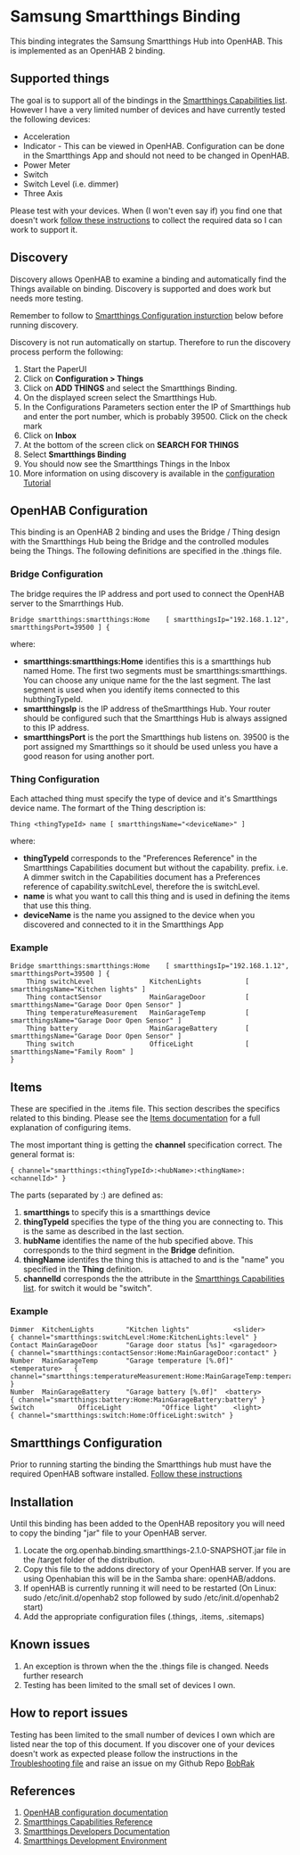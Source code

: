# Samsung Smartthings Binding

This binding integrates the Samsung Smartthings Hub into OpenHAB. This is implemented as an OpenHAB 2 binding.

## Supported things

The goal is to support all of the bindings in the [Smartthings Capabilities list](http://docs.smartthings.com/en/latest/capabilities-reference.html). However I have a very limited number of devices and have currently tested the following devices:

* Acceleration
* Indicator - This can be viewed in OpenHAB. Configuration can be done in the Smartthings App and should not need to be changed in OpenHAB.
* Power Meter
* Switch
* Switch Level (i.e. dimmer)
* Three Axis

Please test with your devices. When (I won't even say if) you find one that doesn't work [follow these instructions](Troubleshooting.md) to collect the required data so I can work to support it.

## Discovery

Discovery allows OpenHAB to examine a binding and automatically find the Things available on binding. Discovery is supported and does work but needs more testing. 

Remember to follow to [Smartthings Configuration insturction](SmartthingsInstallation.md) below before running discovery. 

Discovery is not run automatically on startup. Therefore to run the discovery process perform the following:

1. Start the PaperUI
2. Click on **Configuration > Things**
3. Click on **ADD THINGS** and select the Smartthings Binding.
4. On the displayed screen select the Smartthings Hub.
5. In the Configurations Parameters section enter the IP of Smartthings hub and enter the port number, which is probably 39500. Click on the check mark
6. Click on **Inbox**
7. At the bottom of the screen click on **SEARCH FOR THINGS**
8. Select **Smartthings Binding**
9. You should now see the Smartthings Things in the Inbox
10. More information on using discovery is available in the [configuration Tutorial](http://docs.openhab.org/tutorials/beginner/configuration.html)

## OpenHAB Configuration

This binding is an OpenHAB 2 binding and uses the Bridge / Thing design with the Smartthings Hub being the Bridge and the controlled modules being the Things. The following definitions are specified in the .things file.

### Bridge Configuration

The bridge requires the IP address and port used to connect the OpenHAB server to the Smarrthings Hub.

    Bridge smartthings:smartthings:Home    [ smartthingsIp="192.168.1.12", smartthingsPort=39500 ] {

where:

* **smartthings:smartthings:Home** identifies this is a smartthings hub named Home. The first two segments must be smartthings:smartthings. You can choose any unique name for the the last segment. The last segment is used when you identify items connected to this hubthingTypeId. 
* **smartthingsIp** is the IP address of theSmartthings Hub. Your router should be configured such that the Smartthings Hub is always assigned to this IP address.
* **smartthingsPort** is the port the Smartthings hub listens on. 39500 is the port assigned my Smartthings so it should be used unless you have a good reason for using another port.


### Thing Configuration

Each attached thing must specify the type of device and it's Smartthings device name. The formart of the Thing description is:

    Thing <thingTypeId> name [ smartthingsName="<deviceName>" ]
    
where:

* **thingTypeId** corresponds to the "Preferences Reference" in the Smartthings Capabilities document but without the capability. prefix. i.e. A dimmer switch in the Capabilities document has a Preferences reference of capability.switchLevel, therefore the <thingTypeId> is switchLevel.
* **name** is what you want to call this thing and is used in defining the items that use this thing. 
* **deviceName** is the name you assigned to the device when you discovered and connected to it in the Smartthings App


### Example

    Bridge smartthings:smartthings:Home    [ smartthingsIp="192.168.1.12", smartthingsPort=39500 ] {
        Thing switchLevel              KitchenLights           [ smartthingsName="Kitchen lights" ]
        Thing contactSensor            MainGarageDoor          [ smartthingsName="Garage Door Open Sensor" ]
        Thing temperatureMeasurement   MainGarageTemp          [ smartthingsName="Garage Door Open Sensor" ]
        Thing battery                  MainGarageBattery       [ smartthingsName="Garage Door Open Sensor" ]
        Thing switch                   OfficeLight             [ smartthingsName="Family Room" ]
    }

## Items

These are specified in the .items file. This section describes the specifics related to this binding. Please see the [Items documentation](http://docs.openhab.org/configuration/items.html) for a full explanation of configuring items.

The most important thing is getting the **channel** specification correct. The general format is:

    { channel="smartthings:<thingTypeId>:<hubName>:<thingName>:<channelId>" }

The parts (separated by :) are defined as:

1. **smartthings** to specify this is a smartthings device
2. **thingTypeId** specifies the type of the thing  you are connecting to. This is the same as described in the last section.
3. **hubName** identifies the name of the hub specified above. This corresponds to the third segment in the **Bridge** definition.
4. **thingName** identifes the thing this is attached to and is the "name" you specified in the **Thing** definition.
5. **channelId** corresponds the the attribute in the [Smartthings Capabilities list](http://docs.smartthings.com/en/latest/capabilities-reference.html). for switch it would be "switch".

### Example

    Dimmer  KitchenLights        "Kitchen lights"           <slider>          { channel="smartthings:switchLevel:Home:KitchenLights:level" }
    Contact MainGarageDoor       "Garage door status [%s]" <garagedoor>       { channel="smartthings:contactSensor:Home:MainGarageDoor:contact" }  
    Number  MainGarageTemp       "Garage temperature [%.0f]"  <temperature>   { channel="smartthings:temperatureMeasurement:Home:MainGarageTemp:temperature" }  
    Number  MainGarageBattery    "Garage battery [%.0f]"  <battery>           { channel="smartthings:battery:Home:MainGarageBattery:battery" }  
    Switch           OfficeLight          "Office light"    <light>           { channel="smartthings:switch:Home:OfficeLight:switch" }

## Smartthings Configuration

Prior to running starting the binding the Smartthings hub must have the required OpenHAB software installed. [Follow these instructions](SmartthingsInstallation.md)

## Installation

Until this binding has been added to the OpenHAB repository you will need to copy the binding "jar" file to your OpenHAB server.

1. Locate the org.openhab.binding.smartthings-2.1.0-SNAPSHOT.jar file in the /target folder of the distribution.
2. Copy this file to the addons directory of your OpenHAB server. If you are using Openhabian this will be in the Samba share: openHAB/addons.
3. If openHAB is currently running it will need to be restarted (On Linux: sudo /etc/init.d/openhab2 stop followed by sudo /etc/init.d/openhab2 start)
4. Add the appropriate configuration files (.things, .items, .sitemaps)

## Known issues 

1. An exception is thrown when the the .things file is changed. Needs further research
2. Testing has been limited to the small set of devices I own.

## How to report issues

Testing has been limited to the small number of devices I own which are listed near the top of this document. If you discover one of your devices doesn't work as expected please follow the instructions in the [Troubleshooting file](Troubleshooting.md) and raise an issue on my Github Repo [BobRak](https://github.com/BobRak/)

## References

1. [OpenHAB configuration documentation](http://docs.openhab.org/configuration/index.html)
2. [Smartthings Capabilities Reference](http://docs.smartthings.com/en/latest/capabilities-reference.html)
3. [Smartthings Developers Documentation](http://docs.smartthings.com/en/latest/index.html)
4. [Smartthings Development Environment](https://graph.api.smartthings.com/)
